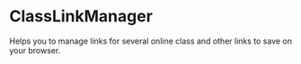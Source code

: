 # ClassLinkManager

Helps you to manage links for several online class and other links to save on your browser.
